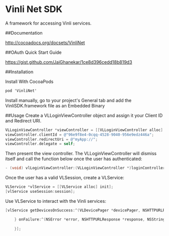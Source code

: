 # Vinli Net SDK

A framework for accessing Vinli services.

##Documentation

http://cocoadocs.org/docsets/VinliNet

##OAuth Quick Start Guide

https://gist.github.com/JaiGhanekar/1ce8d396cedd18b819d3

##Installation

Install With CocoaPods

```objective-c
pod 'VinliNet'
```
Install manually, go to your project's General tab and add the VinliSDK.framework file as an Embedded Binary

##Usage
Create a VLLoginViewController object and assign it your Client ID and Redirect URI.
```objective-c
VLLoginViewController *viewController = [[VLLoginViewController alloc] init];
viewController.clientId = @"96e9f8e4-0cqq-4528-9040-956e9edz446a";
viewController.redirectUri = @"myApp://";
viewController.delegate = self;
```
Then present the view controller. The VLLoginViewController will dismiss itself and call the function below once the user has authenticated:
```objective-c
- (void) vlLoginViewController:(VLLoginViewController *)loginController didLoginWithSession:(VLSession *)session
```
Once the user has a valid VLSession, create a VLService:
```objective-c
VLService *vlService = [[VLService alloc] init];
[vlService useSession:session];
```
Use VLService to interact with the Vinli services:
```objective-c
[vlService getDevicesOnSuccess:^(VLDevicePager *devicePager, NSHTTPURLResponse *response) {

    } onFailure:^(NSError *error, NSHTTPURLResponse *response, NSString *bodyString) {
        
    }];
```
